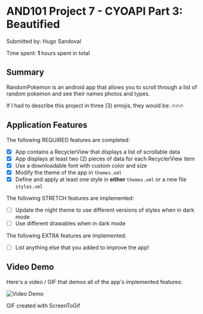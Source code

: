 # AND101 Project 7 - CYOAPI Part 3: Beautified

Submitted by: Hugo Sandoval

Time spent: **1** hours spent in total

## Summary

RandomPokemon is an android app that allows you to scroll through a list of random pokemon and see their names photos and types.

If I had to describe this project in three (3) emojis, they would be: 🔥🔥🔥

## Application Features

The following REQUIRED features are completed:

- [x] App contains a RecyclerView that displays a list of scrollable data
- [x] App displays at least two (2) pieces of data for each RecyclerView item
- [x] Use a downloadable font with custom color and size
- [x] Modify the theme of the app in `themes.xml`
- [x] Define and apply at least one style in **either** `themes.xml` or a new file `styles.xml`

The following STRETCH features are implemented:

- [ ] Update the night theme to use different versions of styles when in dark mode
- [ ] Use different drawables when in dark mode

The following EXTRA features are implemented:

- [ ] List anything else that you added to improve the app!

## Video Demo

Here's a video / GIF that demos all of the app's implemented features:

<img src='https://i.imgur.com/INpLExz.gif' title='Video Demo' width='' alt='Video Demo' />

GIF created with ScreenToGif
